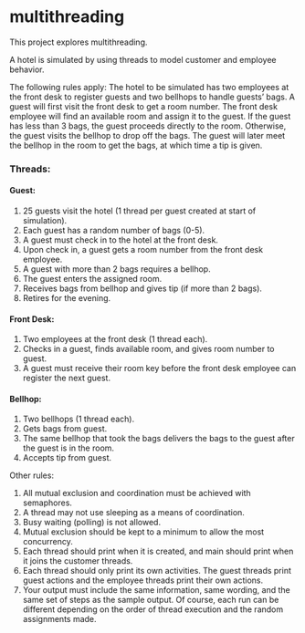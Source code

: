 # multithreading
This project explores multithreading.

A hotel is simulated by using threads to model customer and employee behavior.  

The following rules apply:
The hotel to be simulated has two employees at the front desk to register guests and two bellhops to handle guests’ bags.  A guest will first visit the front desk to get a room number.  The front desk employee will find an available room and assign it to the guest.  If the guest has less than 3 bags, the guest proceeds directly to the room.  Otherwise, the guest visits the bellhop to drop off the bags.  The guest will later meet the bellhop in the room to get the bags, at which time a tip is given.

### Threads:

#### Guest:
1)	25 guests visit the hotel (1 thread per guest created at start of simulation).
2)	Each guest has a random number of bags (0-5).
3)	A guest must check in to the hotel at the front desk.
4)	Upon check in, a guest gets a room number from the front desk employee.
5)	A guest with more than 2 bags requires a bellhop.
6)	The guest enters the assigned room.
7)	Receives bags from bellhop and gives tip (if more than 2 bags).
8)	Retires for the evening.

#### Front Desk:
1)	Two employees at the front desk (1 thread each).
2)	Checks in a guest, finds available room, and gives room number to guest.
3)	A guest must receive their room key before the front desk employee can register the next guest.

#### Bellhop:
1)	Two bellhops (1 thread each).
2)	Gets bags from guest.
3)	The same bellhop that took the bags delivers the bags to the guest after the guest is in the room.
4)	Accepts tip from guest.
 

Other rules:
1)	All mutual exclusion and coordination must be achieved with semaphores.  
2)	A thread may not use sleeping as a means of coordination.  
3)	Busy waiting (polling) is not allowed. 
4)	Mutual exclusion should be kept to a minimum to allow the most concurrency.
5)	Each thread should print when it is created, and main should print when it joins the customer threads.
6)	Each thread should only print its own activities.  The guest threads print guest actions and the employee threads print their own actions.  
7)	Your output must include the same information, same wording, and the same set of steps as the sample output.  Of course, each run can be different depending on the order of thread execution and the random assignments made.

